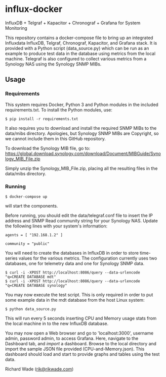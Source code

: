 # influx-docker
InfluxDB + Telgraf + Kapacitor + Chronograf + Grafana for System Monitoring

This repository contains a docker-compose file to bring up an integrated
Influxdata InfluxDB, Telgraf, Chronograf, Kapacitor, and Grafana stack. It is
provided with a Python script (data_source.py) which can be run as an example
to produce test data in the database using metrics from the local machine.
Telegraf is also configured to collect various metrics from a Synology NAS
using the Synology SNMP MIBs.

## Usage

### Requirements
This system requires Docker, Python 3 and Python modules in the included
requirements.txt. To install the Python modules, use:
```
$ pip install -r requirements.txt
```

It also requires you to download and install the required SNMP MIBs to the
data/mibs directory. Apologies, but Synology SNMP MIBs are Copyright, so we 
cannot include them in this GitHub repository.

To download the Synology MIB file, go to:
https://global.download.synology.com/download/Document/MIBGuide/Synology_MIB_File.zip

Simply unzip the Synology_MIB_File.zip, placing all the resulting files in the data/mibs directory.

### Running
```
$ docker-compose up
```

will start the components. 

Before running, you should edit the data/telegraf.conf file to insert the IP
address and SNMP Read community string for your Synology NAS. Update the
following lines with your system's information:
```
agents = [ "192.168.1.2" ]
```
```
community = "public"
```

You will need to create the databases in InfluxDB in order to store time-series
values for the various metrics. The configuration currently uses two databases,
one for telemetry data and one for Synology SNMP data.

```
$ curl -i -XPOST http://localhost:8086/query --data-urlencode "q=CREATE DATABASE mdt"
$ curl -i -XPOST http://localhost:8086/query --data-urlencode "q=CREATE DATABASE synology"
```

You may now execute the test script. This is only required in order to put some
example data in the mdt database from the host Linux system:

```
$ python data_source.py
```

This will run every 5 seconds inserting CPU and Memory usage stats from the
local machine in to the new InfluxDB database.

You may now open a Web browser and go to 'localhost:3000', username admin,
password admin, to access Grafana. Here, navigate to the Dashboard tab, and
_import_ a dashboard. Browse to the local directory and import the sample JSON
file provided (CPU-and-Memory.json). This dashboard should load and start to
provide graphs and tables using the test data.

Richard Wade (rik@rikwade.com)

